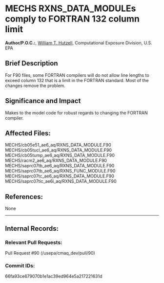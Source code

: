 # MECHS RXNS_DATA_MODULEs comply to FORTRAN 132 column limit
    
**Author/P.O.C.:**, [William T. Hutzell](mailto:hutzell.bill@epa.gov), Computational Exposure Division, U.S. EPA
    
## Brief Description

For F90 files, some FORTRAN compilers will do not allow line lengths to exceed column 132 that is a limit in the
FORTRAN standard. Most of the changes remove the problem. 
    
## Significance and Impact

Makes to the model code for robust regards to changing the  FORTRAN compiler.    
    
## Affected Files:
    
MECHS/cb05e51_ae6_aq/RXNS_DATA_MODULE.F90
MECHS/cb05tucl_ae6_aq/RXNS_DATA_MODULE.F90
MECHS/cb05tump_ae6_aq/RXNS_DATA_MODULE.F90
MECHS/racm2_ae6_aq/RXNS_DATA_MODULE.F90
MECHS/saprc07tb_ae6_aq/RXNS_DATA_MODULE.F90
MECHS/saprc07tb_ae6_aq/RXNS_FUNC_MODULE.F90
MECHS/saprc07tc_ae6_aq/RXNS_DATA_MODULE.F90
MECHS/saprc07tic_ae6i_aq/RXNS_DATA_MODULE.F90

## References:    

None
    
-----
## Internal Records:
    
### Relevant Pull Requests:
Pull Request #90 (/usepa/cmaq_dev/pull/90)
    
### Commit IDs:
66fa93ce679070b1e1ac39ed964e5a217221631d
    
